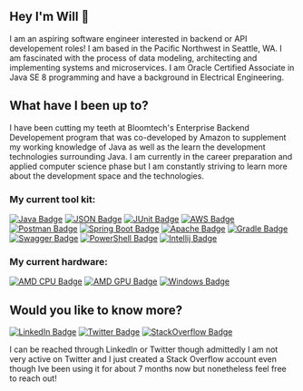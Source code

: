 ## Hey I'm Will 👋
I am an aspiring software engineer interested in backend or API developement roles! I am based in the Pacific Northwest in Seattle, WA. I am fascinated with the 
process of data modeling, architecting and implementing systems and microservices. I am Oracle Certified Associate in Java SE 8 programming and have a background 
in Electrical Engineering. 

## What have I been up to? 
I have been cutting my teeth at Bloomtech's Enterprise Backend Developement program that was co-developed by Amazon to supplement my working knowledge of Java as well 
as the learn the development technologies surrounding Java. I am currently in the career preparation and applied computer science phase but I am constantly striving to 
learn more about the development space and the technologies.

### My current tool kit:

[![Java Badge](https://img.shields.io/badge/Java-ED8B00?style=for-the-badge&logo=java&logoColor=white)](#)
[![JSON Badge](https://img.shields.io/badge/json-5E5C5C?style=for-the-badge&logo=json&logoColor=white)](#)
[![JUnit Badge](https://img.shields.io/badge/Junit5-25A162?style=for-the-badge&logo=junit5&logoColor=white)](#)
[![AWS Badge](https://img.shields.io/badge/Amazon_AWS-FF9900?style=for-the-badge&logo=amazonaws&logoColor=white)](#)
[![Postman Badge](https://img.shields.io/badge/Postman-FF6C37?style=for-the-badge&logo=Postman&logoColor=white)](#)
[![Spring Boot Badge](https://img.shields.io/badge/Spring_Boot-F2F4F9?style=for-the-badge&logo=spring-boot)](#)
[![Apache Badge](https://img.shields.io/badge/Apache-D22128?style=for-the-badge&logo=Apache&logoColor=white)](#)
[![Gradle Badge](https://img.shields.io/badge/gradle-02303A?style=for-the-badge&logo=gradle&logoColor=white)](#)
[![Swagger Badge](https://img.shields.io/badge/Swagger-85EA2D?style=for-the-badge&logo=Swagger&logoColor=white)](#)
[![PowerShell Badge](https://img.shields.io/badge/powershell-5391FE?style=for-the-badge&logo=powershell&logoColor=white)](#)
[![Intellij Badge](https://img.shields.io/badge/IntelliJ_IDEA-000000.svg?style=for-the-badge&logo=intellij-idea&logoColor=white)](#)

### My current hardware:

[![AMD CPU Badge](https://img.shields.io/badge/AMD%20Ryzen_7_3700X-ED1C24?style=for-the-badge&logo=amd&logoColor=white)](#)
[![AMD GPU Badge](https://img.shields.io/badge/AMD%20Radeon_RX_5700_XT-ED1C24?style=for-the-badge&logo=amd&logoColor=white)](#)
[![Windows Badge](https://img.shields.io/badge/Windows-0078D6?style=for-the-badge&logo=windows&logoColor=white)](#)

## Would you like to know more? 
[![LinkedIn Badge](https://img.shields.io/badge/LinkedIn-0077B5?style=for-the-badge&logo=linkedin&logoColor=white)](https://www.linkedin.com/in/williamkim76) 
[![Twitter Badge](https://img.shields.io/badge/Twitter-1DA1F2?style=for-the-badge&logo=twitter&logoColor=white)](https://twitter.com/wilk_im)
[![StackOverflow Badge](https://img.shields.io/badge/Stack_Overflow-FE7A16?style=for-the-badge&logo=stack-overflow&logoColor=white)](https://stackoverflow.com/users/19312101/willkim76)

I can be reached through LinkedIn or Twitter though admittedly I am not very active on Twitter and I just created a Stack Overflow account even though Ive been using it 
for about 7 months now but nonetheless feel free to reach out! 


<!-- <img align="left" src="https://user-images.githubusercontent.com/92899817/144738213-88067883-f6b6-4a8a-909a-03df3936c722.png">
<div> 
 "The only true wisdom is knowing you know nothing." - Socrates
</div><br> -->
